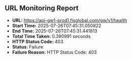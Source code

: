 ## URL Monitoring Report

- **URL:** https://api-gw1-prod1.fisglobal.com/gw/v1/health
- **Start Time:** 2025-07-26T07:45:31.050822
- **End Time:** 2025-07-26T07:45:31.441813
- **Total Time Taken:** 0.390991 seconds
- **HTTP Status Code:** 403
- **Status:** Failure
- **Failure Reason:** HTTP Status Code: 403
